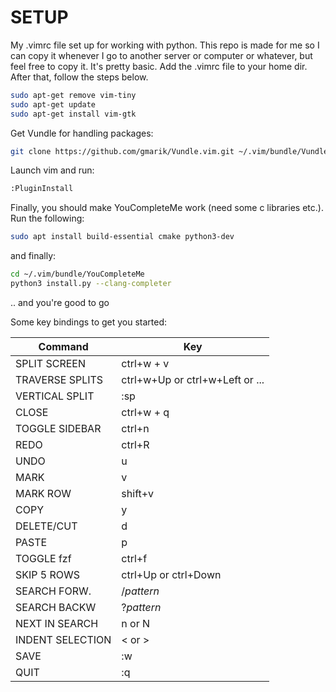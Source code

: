 # SETUP
My .vimrc file set up for working with python. This repo is made for me so I can copy it whenever I go to another server or computer or whatever, but feel free to copy it. It's pretty basic.
Add the .vimrc file to your home dir. After that, follow the steps below.

```bash
sudo apt-get remove vim-tiny
sudo apt-get update
sudo apt-get install vim-gtk
```

Get Vundle for handling packages:

```bash
git clone https://github.com/gmarik/Vundle.vim.git ~/.vim/bundle/Vundle.vim
```

Launch vim and run:

```Bash
:PluginInstall
```

Finally, you should make YouCompleteMe work (need some c libraries etc.). Run the following:
```Bash
sudo apt install build-essential cmake python3-dev
```
and finally:

```Bash
cd ~/.vim/bundle/YouCompleteMe
python3 install.py --clang-completer
```

.. and you're good to go

Some key bindings to get you started:

|Command		|Key				|
|-----------------------|-------------------------------|
|SPLIT SCREEN		|ctrl+w + v			|
|TRAVERSE SPLITS	|ctrl+w+Up or ctrl+w+Left or ...|
|VERTICAL SPLIT		|:sp				|
|CLOSE			|ctrl+w + q			|
|TOGGLE SIDEBAR		|ctrl+n				|
|REDO			|ctrl+R				|
|UNDO			|u				|
|MARK			|v				|
|MARK ROW		|shift+v			|
|COPY			|y				|
|DELETE/CUT		|d				|
|PASTE			|p				|
|TOGGLE fzf		|ctrl+f				|
|SKIP 5 ROWS		|ctrl+Up or ctrl+Down		|
|SEARCH FORW.  		|/*pattern*			|
|SEARCH BACKW  		|?*pattern*			|
|NEXT IN SEARCH		|n or N				|
|INDENT SELECTION	|< or >				|
|SAVE			|:w				|
|QUIT			|:q				|


